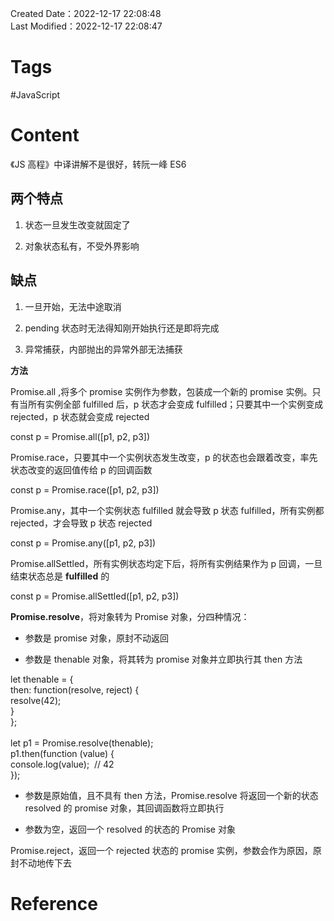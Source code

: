 Created Date：2022-12-17 22:08:48  
Last Modified：2022-12-17 22:08:47

# Tags

#JavaScript

# Content

《JS 高程》中译讲解不是很好，转阮一峰 ES6

## 两个特点

1) 状态一旦发生改变就固定了

		

2) 对象状态私有，不受外界影响

## 缺点

1) 一旦开始，无法中途取消

		

2) pending 状态时无法得知刚开始执行还是即将完成

		

3) 异常捕获，内部抛出的异常外部无法捕获

**方法**

Promise.all ,将多个 promise 实例作为参数，包装成一个新的 promise 实例。只有当所有实例全部 fulfilled 后，p 状态才会变成 fulfilled；只要其中一个实例变成 rejected，p 状态就会变成 rejected

const p = Promise.all([p1, p2, p3])

Promise.race，只要其中一个实例状态发生改变，p 的状态也会跟着改变，率先状态改变的返回值传给 p 的回调函数

const p = Promise.race([p1, p2, p3])

Promise.any，其中一个实例状态 fulfilled 就会导致 p 状态 fulfilled，所有实例都 rejected，才会导致 p 状态 rejected

const p = Promise.any([p1, p2, p3])

Promise.allSettled，所有实例状态均定下后，将所有实例结果作为 p 回调，一旦结束状态总是 **fulfilled** 的

const p = Promise.allSettled([p1, p2, p3])

**Promise.resolve**，将对象转为 Promise 对象，分四种情况：

- 参数是 promise 对象，原封不动返回
		
- 参数是 thenable 对象，将其转为 promise 对象并立即执行其 then 方法

let thenable = {  
 then: function(resolve, reject) {  
 resolve(42);  
 }  
};  
​  
let p1 = Promise.resolve(thenable);  
p1.then(function (value) {  
 console.log(value);  // 42  
});

- 参数是原始值，且不具有 then 方法，Promise.resolve 将返回一个新的状态 resolved 的 promise 对象，其回调函数将立即执行
		
- 参数为空，返回一个 resolved 的状态的 Promise 对象

Promise.reject，返回一个 rejected 状态的 promise 实例，参数会作为原因，原封不动地传下去

# Reference
